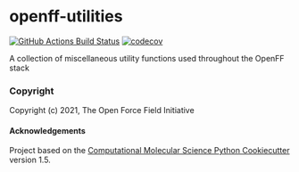 openff-utilities
==============================
[//]: # (Badges)
[![GitHub Actions Build Status](https://github.com/openforcefield/openff-utilities/workflows/CI/badge.svg)](https://github.com/openforcefield/openff-utilities/actions?query=workflow%3ACI)
[![codecov](https://codecov.io/gh/openforcefield/openff-utilities/branch/main/graph/badge.svg)](https://codecov.io/gh/openforcefield/openff-utilities/branch/main)


A collection of miscellaneous utility functions used throughout the OpenFF stack

### Copyright

Copyright (c) 2021, The Open Force Field Initiative


#### Acknowledgements

Project based on the
[Computational Molecular Science Python Cookiecutter](https://github.com/molssi/cookiecutter-cms) version 1.5.
